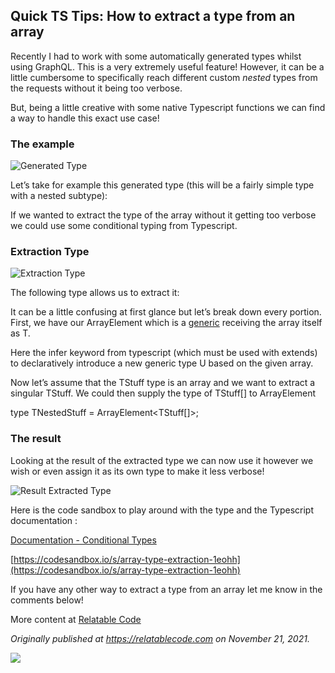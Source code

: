 ## Quick TS Tips: How to extract a type from an array

Recently I had to work with some automatically generated types whilst using GraphQL. This is a very extremely useful feature! However, it can be a little cumbersome to specifically reach different custom _nested_ types from the requests without it being too verbose.

But, being a little creative with some native Typescript functions we can find a way to handle this exact use case!

### The example

![Generated Type](https://cdn.hashnode.com/res/hashnode/image/upload/v1638468721047/mt0yAqeqC.png)

Let’s take for example this generated type (this will be a fairly simple type with a nested subtype):

If we wanted to extract the type of the array without it getting too verbose we could use some conditional typing from Typescript.

### Extraction Type

![Extraction Type](https://cdn.hashnode.com/res/hashnode/image/upload/v1638468723206/SRFcrsz14.png)

The following type allows us to extract it:

It can be a little confusing at first glance but let’s break down every portion. First, we have our ArrayElement which is a [generic](https://www.typescriptlang.org/docs/handbook/2/generics.html) receiving the array itself as T.

Here the infer keyword from typescript (which must be used with extends) to declaratively introduce a new generic type U based on the given array.

Now let’s assume that the TStuff type is an array and we want to extract a singular TStuff. We could then supply the type of TStuff\[\] to ArrayElement<T>

type TNestedStuff = ArrayElement<TStuff\[\]>;

### The result

Looking at the result of the extracted type we can now use it however we wish or even assign it as its own type to make it less verbose!

![Result Extracted Type](https://cdn.hashnode.com/res/hashnode/image/upload/v1638468724658/VhKWGR_ie.png)

Here is the code sandbox to play around with the type and the Typescript documentation :

[Documentation - Conditional Types](https://www.typescriptlang.org/docs/handbook/2/conditional-types.html#inferring-within-conditional-types)

[https://codesandbox.io/s/array-type-extraction-1eohh](https://codesandbox.io/s/array-type-extraction-1eohh)

If you have any other way to extract a type from an array let me know in the comments below!

More content at [Relatable Code](https://relatablecode.com)

_Originally published at_ [_https://relatablecode.com_](https://relatablecode.com/quick-ts-tips-extracting-a-type-from-an-array/) _on November 21, 2021._

![](https://cdn.hashnode.com/res/hashnode/image/upload/v1638468726132/Eh3sGFXoU.gif)